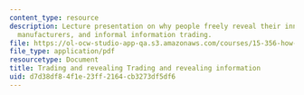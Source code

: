 ```yaml
---
content_type: resource
description: Lecture presentation on why people freely reveal their innovations to
  manufacturers, and informal information trading.
file: https://ol-ocw-studio-app-qa.s3.amazonaws.com/courses/15-356-how-to-develop-breakthrough-products-and-services-spring-2004/d7d38df84f1e23ff2164cb3273df5df6_lec8_infotrading.pdf
file_type: application/pdf
resourcetype: Document
title: Trading and revealing Trading and revealing information
uid: d7d38df8-4f1e-23ff-2164-cb3273df5df6
---
```

